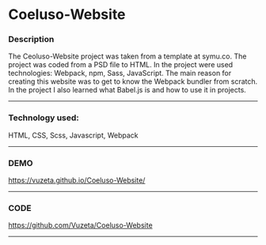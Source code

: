 # Coeluso-Website

### Description 

The Ceoluso-Website project was taken from a template at symu.co. The project was coded from a PSD file to HTML. In the project were used technologies: Webpack, npm, Sass, JavaScript. The main reason for creating this website was to get to know the Webpack bundler from scratch. In the project I also learned what Babel.js is and how to use it in projects.

------------
### Technology used:

HTML, CSS, Scss, Javascript, Webpack

 ------------
### DEMO

https://vuzeta.github.io/Coeluso-Website/

------------
### CODE

https://github.com/Vuzeta/Coeluso-Website

------------


